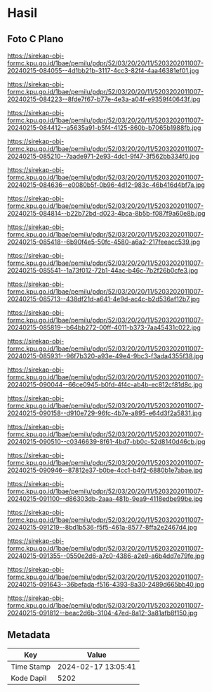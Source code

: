 # Hasil

## Foto C Plano

https://sirekap-obj-formc.kpu.go.id/1bae/pemilu/pdpr/52/03/20/20/11/5203202011007-20240215-084055--4d1bb21b-3117-4cc3-82f4-4aa46381ef01.jpg

https://sirekap-obj-formc.kpu.go.id/1bae/pemilu/pdpr/52/03/20/20/11/5203202011007-20240215-084223--8fde7f67-b77e-4e3a-a04f-e9359f40643f.jpg

https://sirekap-obj-formc.kpu.go.id/1bae/pemilu/pdpr/52/03/20/20/11/5203202011007-20240215-084412--a5635a91-b5f4-4125-860b-b7065b1988fb.jpg

https://sirekap-obj-formc.kpu.go.id/1bae/pemilu/pdpr/52/03/20/20/11/5203202011007-20240215-085210--7aade971-2e93-4dc1-9f47-3f562bb334f0.jpg

https://sirekap-obj-formc.kpu.go.id/1bae/pemilu/pdpr/52/03/20/20/11/5203202011007-20240215-084636--e0080b5f-0b96-4d12-983c-46b416d4bf7a.jpg

https://sirekap-obj-formc.kpu.go.id/1bae/pemilu/pdpr/52/03/20/20/11/5203202011007-20240215-084814--b22b72bd-d023-4bca-8b5b-f087f9a60e8b.jpg

https://sirekap-obj-formc.kpu.go.id/1bae/pemilu/pdpr/52/03/20/20/11/5203202011007-20240215-085418--6b90f4e5-50fc-4580-a6a2-217feeacc539.jpg

https://sirekap-obj-formc.kpu.go.id/1bae/pemilu/pdpr/52/03/20/20/11/5203202011007-20240215-085541--1a73f012-72b1-44ac-b46c-7b2f26b0cfe3.jpg

https://sirekap-obj-formc.kpu.go.id/1bae/pemilu/pdpr/52/03/20/20/11/5203202011007-20240215-085713--438df21d-a641-4e9d-ac4c-b2d536af12b7.jpg

https://sirekap-obj-formc.kpu.go.id/1bae/pemilu/pdpr/52/03/20/20/11/5203202011007-20240215-085819--b64bb272-00ff-4011-b373-7aa45431c022.jpg

https://sirekap-obj-formc.kpu.go.id/1bae/pemilu/pdpr/52/03/20/20/11/5203202011007-20240215-085931--96f7b320-a93e-49e4-9bc3-f3ada4355f38.jpg

https://sirekap-obj-formc.kpu.go.id/1bae/pemilu/pdpr/52/03/20/20/11/5203202011007-20240215-090044--66ce0945-b0fd-4f4c-ab4b-ec812cf81d8c.jpg

https://sirekap-obj-formc.kpu.go.id/1bae/pemilu/pdpr/52/03/20/20/11/5203202011007-20240215-090158--d910e729-96fc-4b7e-a895-e64d3f2a5831.jpg

https://sirekap-obj-formc.kpu.go.id/1bae/pemilu/pdpr/52/03/20/20/11/5203202011007-20240215-090510--c0346639-8f61-4bd7-bb0c-52d8140d46cb.jpg

https://sirekap-obj-formc.kpu.go.id/1bae/pemilu/pdpr/52/03/20/20/11/5203202011007-20240215-090946--87812e37-b0be-4cc1-b4f2-6880b1e7abae.jpg

https://sirekap-obj-formc.kpu.go.id/1bae/pemilu/pdpr/52/03/20/20/11/5203202011007-20240215-091100--d86303db-2aaa-481b-9ea9-4118edbe99be.jpg

https://sirekap-obj-formc.kpu.go.id/1bae/pemilu/pdpr/52/03/20/20/11/5203202011007-20240215-091219--8bd1b536-f5f5-461a-8577-8ffa2e2467d4.jpg

https://sirekap-obj-formc.kpu.go.id/1bae/pemilu/pdpr/52/03/20/20/11/5203202011007-20240215-091355--0550e2d6-a7c0-4386-a2e9-a6b4dd7e79fe.jpg

https://sirekap-obj-formc.kpu.go.id/1bae/pemilu/pdpr/52/03/20/20/11/5203202011007-20240215-091643--36befada-f516-4393-8a30-2489d665bb40.jpg

https://sirekap-obj-formc.kpu.go.id/1bae/pemilu/pdpr/52/03/20/20/11/5203202011007-20240215-091812--beac2d6b-3104-47ed-8a12-3a81afb8f150.jpg


## Metadata

| Key        | Value               |
| ---------- | ------------------- |
| Time Stamp | 2024-02-17 13:05:41 |
| Kode Dapil | 5202                |



